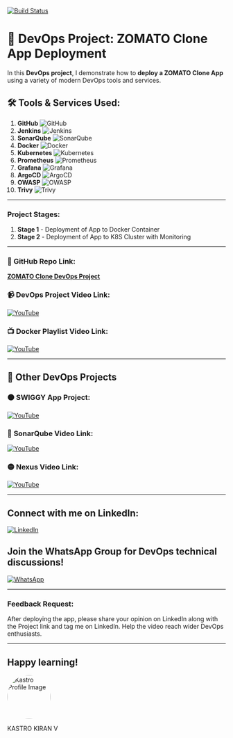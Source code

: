 [![Build Status](http://34.9.152.44:8080/buildStatus/icon?job=zomato)](http://34.9.152.44:8080/job/zomato/)


# 🚀 **DevOps Project: ZOMATO Clone App Deployment**

In this **DevOps project**, I demonstrate how to **deploy a ZOMATO Clone App** using a variety of modern DevOps tools and services.

## 🛠️ Tools & Services Used:

1. **GitHub** ![GitHub](https://img.shields.io/badge/GitHub-181717?style=flat-square&logo=github&logoColor=white)
2. **Jenkins** ![Jenkins](https://img.shields.io/badge/Jenkins-D24939?style=flat-square&logo=jenkins&logoColor=white)
3. **SonarQube** ![SonarQube](https://img.shields.io/badge/SonarQube-4E9BCD?style=flat-square&logo=sonarqube&logoColor=white)
4. **Docker** ![Docker](https://img.shields.io/badge/Docker-2496ED?style=flat-square&logo=docker&logoColor=white)
5. **Kubernetes** ![Kubernetes](https://img.shields.io/badge/Kubernetes-326CE5?style=flat-square&logo=kubernetes&logoColor=white)
6. **Prometheus** ![Prometheus](https://img.shields.io/badge/Prometheus-E6522C?style=flat-square&logo=prometheus&logoColor=white)
7. **Grafana** ![Grafana](https://img.shields.io/badge/Grafana-F46800?style=flat-square&logo=grafana&logoColor=white)
8. **ArgoCD** ![ArgoCD](https://img.shields.io/badge/ArgoCD-EF7B4D?style=flat-square&logo=argo&logoColor=white)
9. **OWASP** ![OWASP](https://img.shields.io/badge/OWASP-000000?style=flat-square&logo=owasp&logoColor=white)
10. **Trivy** ![Trivy](https://img.shields.io/badge/Trivy-00979D?style=flat-square&logo=trivy&logoColor=white)

---

### Project Stages:

1. **Stage 1** - Deployment of App to Docker Container
2. **Stage 2** - Deployment of App to K8S Cluster with Monitoring

---

### 📂 GitHub Repo Link:  
[**ZOMATO Clone DevOps Project**](#)

### 📹 DevOps Project Video Link:  
[![YouTube](https://img.shields.io/badge/YouTube-FF0000?style=flat-square&logo=youtube&logoColor=white)](https://youtu.be/GyoI6-I68aQ)

### 📺 Docker Playlist Video Link:  
[![YouTube](https://img.shields.io/badge/YouTube-FF0000?style=flat-square&logo=youtube&logoColor=white)](https://www.youtube.com/playlist?list=PLs-PsDpuAuTeNx3OgGQ1QrpNBo-XE6VBh)

---

## 📂 Other DevOps Projects

### 🟠 **SWIGGY App Project**:  
[![YouTube](https://img.shields.io/badge/YouTube-FF0000?style=flat-square&logo=youtube&logoColor=white)](https://youtu.be/x55z7rk0NAU)

### 🔵 **SonarQube Video Link**:  
[![YouTube](https://img.shields.io/badge/YouTube-FF0000?style=flat-square&logo=sonarqube&logoColor=white)](https://youtu.be/ScdedztTaAU)

### 🟡 **Nexus Video Link**:  
[![YouTube](https://img.shields.io/badge/YouTube-FF0000?style=flat-square&logo=nexus&logoColor=white)](https://youtu.be/opJAfDOCZuI)

---

## Connect with me on LinkedIn:  
[![LinkedIn](https://img.shields.io/badge/LinkedIn-0077B5?style=flat-square&logo=linkedin&logoColor=white)](https://www.linkedin.com/in/kastro-kiran/)

## Join the WhatsApp Group for DevOps technical discussions!
[![WhatsApp](https://img.shields.io/badge/WhatsApp-25D366?style=for-the-badge&logo=whatsapp&logoColor=white)](https://chat.whatsapp.com/EGw6ZlwUHZc82cA0vXFnwm) 

---

### Feedback Request:  

After deploying the app, please share your opinion on LinkedIn along with the Project link and tag me on LinkedIn. Help the video reach wider DevOps enthusiasts.

---

## Happy learning!  
<img src="https://media.licdn.com/dms/image/v2/D5603AQHJB_lF1d9OSw/profile-displayphoto-shrink_800_800/profile-displayphoto-shrink_800_800/0/1718971147172?e=1735776000&v=beta&t=HC_e0eOufPvf8XQ0P7iI9GDm9hBSIh5FwQaGsL_8ivo" alt="Kastro Profile Image" width="100" height="100" style="border-radius:50%;">

KASTRO KIRAN V
